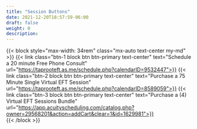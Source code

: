 ```yaml
---
title: "Session Buttons"
date: 2021-12-20T18:57:59-06:00
draft: false
weight: 0
description: 
---
```

{{< block style="max-width: 34rem" class="mx-auto text-center my-md" >}}
{{< link class="btn-1 block btn btn-primary text-center" text="Schedule a 20 minute Free Phone Consult" url="https://taprooteft.as.me/schedule.php?calendarID=9532447">}}
{{< link class="btn-2 block btn btn-primary text-center" text="Purchase a 75 Minute Single Virtual EFT Session" url="https://taprooteft.as.me/schedule.php?calendarID=8589059">}}
{{< link class="btn-3 block btn btn-primary text-center" text="Purchase a (4) Virtual EFT Sessions Bundle" url="https://app.acuityscheduling.com/catalog.php?owner=29568201&action=addCart&clear=1&id=1629981">}}  
{{< /block >}}

